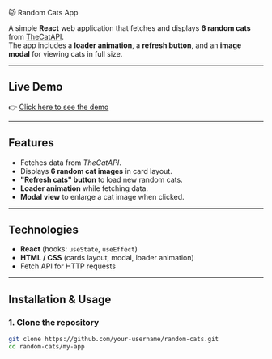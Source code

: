 🐱 Random Cats App  

A simple **React** web application that fetches and displays **6 random cats** from [TheCatAPI](https://thecatapi.com/).  
The app includes a **loader animation**, a **refresh button**, and an **image modal** for viewing cats in full size.  

---

## Live Demo
👉 [Click here to see the demo](Link)  

---

## Features
- Fetches data from *TheCatAPI*.  
- Displays **6 random cat images** in card layout.  
- **"Refresh cats" button** to load new random cats.  
- **Loader animation** while fetching data.  
- **Modal view** to enlarge a cat image when clicked.  

---

## Technologies
- **React** (hooks: `useState`, `useEffect`)  
- **HTML / CSS** (cards layout, modal, loader animation)  
- Fetch API for HTTP requests  

---

## Installation & Usage

### 1. Clone the repository
```bash
git clone https://github.com/your-username/random-cats.git
cd random-cats/my-app
